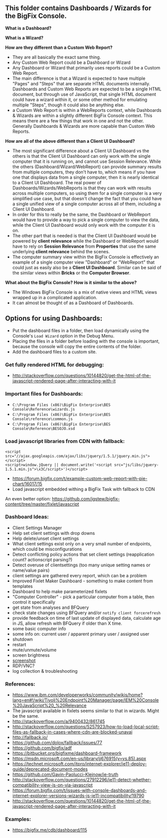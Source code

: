 ## This folder contains Dashboards / Wizards for the BigFix Console.

**What is a Dashboard?**

**What is a Wizard?**

**How are they different than a Custom Web Report?**

- They are all basically the exact same thing.
- Any Custom Web Report could be a Dashboard or Wizard
- Any Dashboard or Wizard that primarily uses reports could be a Custom Web Report.
- The main difference is that a Wizard is expected to have multiple "Pages" and "Steps" that are separate HTML documents internally. Dashboards and Custom Web Reports are expected to be a single HTML document, but through use of JavaScript, that single HTML document could have a wizard within it, or some other method for emulating multiple "Steps", though it could also be anything else.
- a Custom Web Report is within a WebReports context, while Dashboards & Wizards are within a slightly different BigFix Console context. This means there are a few things that work in one and not the other. Generally Dashboards & Wizards are more capable than Custom Web Reports.

**How are all of the above different than a Client UI Dashboard?**

- The most significant difference about a Client UI Dashboard vs the others is that the Client UI Dashboard can only work with the single computer that it is running on, and cannot use Session Relevance. While the others (Dashboard/Wizard/WebReport) can provide summary results from multiple computers, they don't have to, which means if you have one that displays data from a single computer, then it is nearly identical to a Client UI Dashboard. The real power of Dashboards/Wizards/WebReports is that they can work with results across multiple computers, so using them for a single computer is a very simplified use case, but that doesn't change the fact that you could have a single unified view of a single computer across all of them, including a Client UI Dashboard.
- In order for this to really be the same, the Dashboard or WebReport would have to provide a way to pick a single computer to view the data, while the Client UI Dashboard would only work with the computer it is on.
- The other part that is needed is that the Client UI Dashboard would be powered by **client relevance** while the Dashboard or WebReport would have to rely on **Session Relevance** from **Properties** that use the same underlying **client relevance** behind the scenes.
- The computer summary view within the BigFix Console is effectively an example of a single computer view "Dashboard" or "WebReport" that could just as easily also be a **Client UI Dashboard**. Similar can be said of the similar views within **Bricks** or the **Computer Browser**.

**What about the BigFix Console? How is it similar to the above?**

- The Windows BigFix Console is a mix of native views and HTML views wrapped up in a complicated application.
- It can almost be thought of as a Dashboard of Dashboards.

## Options for using Dashboards:

- Put the dashboard files in a folder, then load dynamically using the Console's `Load Wizard` option in the Debug Menu.
 - Placing the files in a folder before loading with the console is important, because the console will copy the entire contents of the folder.
- Add the dashboard files to a custom site. 

### Get fully rendered HTML for debugging:

- http://stackoverflow.com/questions/10144820/get-the-html-of-the-javascript-rendered-page-after-interacting-with-it

### Important files for Dashboards:

- `C:\Program Files (x86)\BigFix Enterprise\BES Console\Reference\wizards.js`
- `C:\Program Files (x86)\BigFix Enterprise\BES Console\reference\common.js`
- `C:\Program Files (x86)\BigFix Enterprise\BES Console\Reference\BESOJO.xsd`

### Load javascript libraries from CDN with fallback:

    <script src="//ajax.googleapis.com/ajax/libs/jquery/1.5.1/jquery.min.js"></script>
    <script>window.jQuery || document.write('<script src="js/libs/jquery-1.5.1.min.js">\x3C/script>')</script>
    
- https://forum.bigfix.com/t/example-custom-web-report-with-pie-chart/16017/15
 - Load javascript embedded withing a BigFix Task with fallback to CDN

An even better option: https://github.com/jgstew/bigfix-content/tree/master/fixlet/javascript

### Dashboard Ideas:

- Client Settings Manager
 - Help set client settings with drop downs
 - Help delete/unset client settings
 - What client settings exist only on a very small number of endpoints, which could be misconfigurations
 - Detect conflicting policy actions that set client settings (reapplication count? actionscript parsing?)
 - Detect overuse of clientsettings (too many unique setting names or name/value pairs)
  - client settings are gathered every report, which can be a problem
- Improved Fixlet Maker Dashboard - something to make content from templates
- Dashboard to help make parameterized fixlets
- "Computer Controller" - pick a particular computer from a table, then control it specifically
 - get state from analyses and BFQuery
 - check state changes using BFQuery and/or `notify client forcerefresh`
 - provide feedback on time of last update of displayed data, calculate age in JS, allow refresh with BFQuery if older than X time.
 - some basic computer info
 - some info on: current user / apparent primary user / assigned user
 - shutdown
 - restart
 - mute/unmute/volume
 - screen brightness
 - [screenshot](https://github.com/jgstew/bigfix-content/blob/master/dashboards/Screenshots.ojo)
 - RDP/VNC?
 - log collection & troubleshooting

### References:

- https://www.ibm.com/developerworks/community/wikis/home?lang=en#!/wiki/Tivoli%20Endpoint%20Manager/page/IEM%20Console%20JavaScript%20_%20Relevance
 - The javascript available in fixlets seems similar to that in wizards. Might be the same.
- http://stackoverflow.com/a/9400432/861745
- http://stackoverflow.com/questions/5257923/how-to-load-local-script-files-as-fallback-in-cases-where-cdn-are-blocked-unavai
- http://fallback.io/
 - https://github.com/dolox/fallback/issues/77
- https://github.com/bigfix/adf
- https://bitbucket.org/bigfixme/dashboard-framework
- https://msdn.microsoft.com/en-us/library/jj676915(v=vs.85).aspx
- https://technet.microsoft.com/itpro/internet-explorer/ie11-deploy-guide/deprecated-document-modes
- https://github.com/Gavin-Paolucci-Kleinow/ie-truth
 - http://stackoverflow.com/questions/27912296/ie11-detect-whether-compatibility-view-is-on-via-javascript
- https://forum.bigfix.com/t/issues-with-console-dashboards-and-internet-explorer-versions-wizards-js-ie11-incompatibility/19790
- http://stackoverflow.com/questions/10144820/get-the-html-of-the-javascript-rendered-page-after-interacting-with-it

### Examples:

- https://bigfix.me/cdb/dashboard/115
